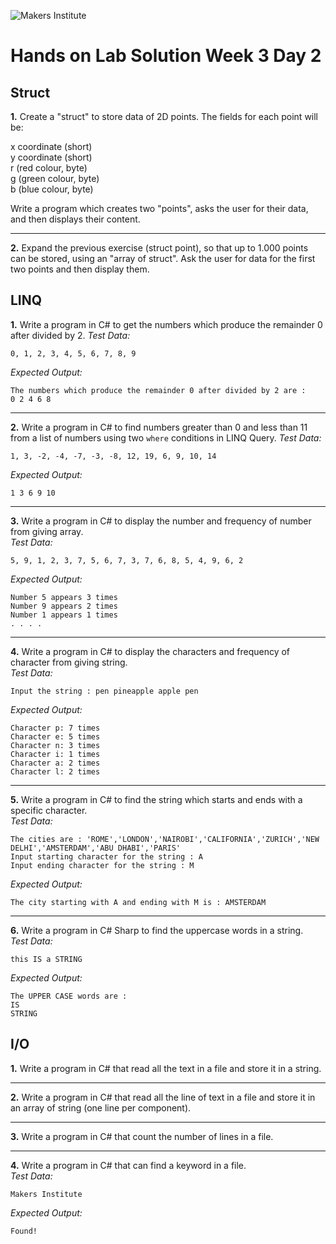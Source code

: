 ![Makers Institute](https://makersinstitute.id/img/logo-makersinstitute.png)

# Hands on Lab Solution Week 3 Day 2

## Struct

**1.** Create a "struct" to store data of 2D points. The fields for each point will be: 

x coordinate (short)    
y coordinate (short)    
r (red colour, byte)    
g (green colour, byte)    
b (blue colour, byte)    

Write a program which creates two "points", asks the user for their data, and then displays their content.

<hr>

**2.** Expand the previous exercise (struct point), so that up to 1.000 points can be stored, using an "array of struct". Ask the user for data for the first two points and then display them. 

## LINQ

**1.** Write a program in C# to get the numbers which produce the remainder 0 after divided by 2.
*Test Data:*
```
0, 1, 2, 3, 4, 5, 6, 7, 8, 9
```
*Expected Output:*
```
The numbers which produce the remainder 0 after divided by 2 are : 
0 2 4 6 8 
```

<hr>

**2.** Write a program in C# to find numbers greater than 0 and less than 11 from a list of numbers using two `where` conditions in LINQ Query.
*Test Data:*
```
1, 3, -2, -4, -7, -3, -8, 12, 19, 6, 9, 10, 14
```
*Expected Output:*
```
1 3 6 9 10
```

<hr>

**3.** Write a program in C# to display the number and frequency of number from giving array.    
*Test Data:*
```
5, 9, 1, 2, 3, 7, 5, 6, 7, 3, 7, 6, 8, 5, 4, 9, 6, 2
```
*Expected Output:*
```
Number 5 appears 3 times 
Number 9 appears 2 times 
Number 1 appears 1 times 
. . . .
```

<hr>

**4.** Write a program in C# to display the characters and frequency of character from giving string.    
*Test Data:*
```
Input the string : pen pineapple apple pen 
```
*Expected Output:*
```
Character p: 7 times 
Character e: 5 times 
Character n: 3 times 
Character i: 1 times
Character a: 2 times
Character l: 2 times
```

<hr>

**5.** Write a program in C# to find the string which starts and ends with a specific character.    
*Test Data:*
```
The cities are : 'ROME','LONDON','NAIROBI','CALIFORNIA','ZURICH','NEW DELHI','AMSTERDAM','ABU DHABI','PARIS' 
Input starting character for the string : A 
Input ending character for the string : M
```
*Expected Output:*
```
The city starting with A and ending with M is : AMSTERDAM
```

<hr>

**6.** Write a program in C# Sharp to find the uppercase words in a string.    
*Test Data:*
```
this IS a STRING 
```
*Expected Output:*
```
The UPPER CASE words are : 
IS 
STRING
```

## I/O

**1.** Write a program in C# that read all the text in a file and store it in a string.    

<hr>

**2.** Write a program in C# that read all the line of text in a file and store it in an array of string (one line per component).

<hr>

**3.** Write a program in C# that count the number of lines in a file.

<hr>

**4.** Write a program in C# that can find a keyword in a file.    
*Test Data:*
```
Makers Institute
```
*Expected Output:*
```
Found!
```
